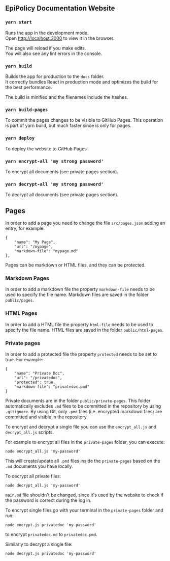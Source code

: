 ## EpiPolicy Documentation Website

### `yarn start`

Runs the app in the development mode.\
Open [http://localhost:3000](http://localhost:3000) to view it in the browser.

The page will reload if you make edits.\
You will also see any lint errors in the console.

### `yarn build`

Builds the app for production to the `docs` folder.\
It correctly bundles React in production mode and optimizes the build for the best performance.

The build is minified and the filenames include the hashes.

### `yarn build-pages`

To commit the pages changes to be visible to GitHub Pages. 
This operation is part of yarn build, but much faster since is only for pages.

### `yarn deploy`

To deploy the website to GitHub Pages

### `yarn encrypt-all 'my strong password'`

To encrypt all documents (see private pages section).

### `yarn decrypt-all 'my strong password'`

To decrypt all documents (see private pages section).


## Pages

In order to add a page you need to change the file `src/pages.json` adding an entry, for example:

```
{
    "name": "My Page",
    "url": "/mypage",
    "markdown-file": "mypage.md"
},
```

Pages can be markdown or HTML files, and they can be protected.

### Markdown Pages

In order to add a markdown file the property `markdown-file` needs to be used to specify the file name.
Markdown files are saved in the folder `public/pages`.

### HTML Pages

In order to add a HTML file the property `html-file` needs to be used to specify the file name.
HTML files are saved in the folder `public/html-pages`.

### Private pages

In order to add a protected file the property `protected` needs to be set to true. For example:

```
{
    "name": "Private Doc",
    "url": "/privatedoc",
    "protected": true,
    "markdown-file": "privatedoc.pmd"
}
```

Private documents are in the folder `public/private-pages`.
This folder automatically excludes `.md` files to be committed in the repository by using `.gitignore`. By using Git, only `.pmd` files (i.e. encrypted markdown files) are committed and visible in the repository.

To encrypt and decrypt a single file you can use the `encrypt_all.js` and `decrypt_all.js` scripts. 

For example to encrypt all files in the `private-pages` folder, you can execute:
```
node encrypt_all.js 'my-password' 
```
This will create/update all `.pmd` files inside the `private-pages` based on the `.md` documents you have locally.

To decrypt all private files:
```
node decrypt_all.js 'my-password' 
```

`main.md` file shouldn't be changed, since it's used by the website to check if the password is correct during the log in.

To encrypt single files go with your terminal in the `private-pages` folder and run:
```
node encrypt.js privatedoc 'my-password' 
```
to encrypt `privatedoc.md` to `privatedoc.pmd`.

Similarly to decrypt a single file:
```
node decrypt.js privatedoc 'my-password'
```
